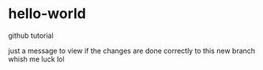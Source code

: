 # hello-world
github tutorial

just a message to view if the changes are done correctly to this new branch
whish me luck lol
